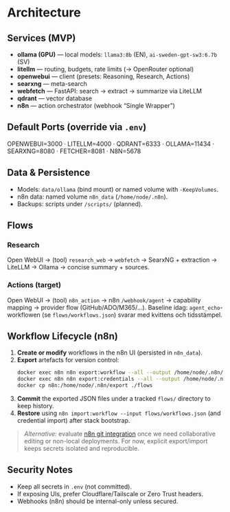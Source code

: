 # Architecture

## Services (MVP)
- **ollama (GPU)** — local models: `llama3:8b` (EN), `ai-sweden-gpt-sw3:6.7b` (SV)
- **litellm** — routing, budgets, rate limits (→ OpenRouter optional)
- **openwebui** — client (presets: Reasoning, Research, Actions)
- **searxng** — meta-search
- **webfetch** — FastAPI: search → extract → summarize via LiteLLM
- **qdrant** — vector database
- **n8n** — action orchestrator (webhook “Single Wrapper”)

## Default Ports (override via `.env`)
OPENWEBUI=3000 · LITELLM=4000 · QDRANT=6333 · OLLAMA=11434 · SEARXNG=8080 · FETCHER=8081 · N8N=5678

## Data & Persistence
- Models: `data/ollama` (bind mount) or named volume with `-KeepVolumes`.
- n8n data: named volume `n8n_data` (`/home/node/.n8n`).
- Backups: scripts under `/scripts/` (planned).

## Flows

### Research
Open WebUI → (tool) `research_web` → `webfetch` → SearxNG + extraction → LiteLLM → Ollama → concise summary + sources.

### Actions (target)
Open WebUI → (tool) `n8n_action` → n8n `/webhook/agent` → capability mapping → provider flow (GitHub/ADO/M365/…).
Baseline idag: `agent_echo`-workflowen (se `flows/workflows.json`) svarar med kvittens och tidsstämpel.

## Workflow Lifecycle (n8n)
1. **Create or modify** workflows in the n8n UI (persisted in `n8n_data`).
2. **Export** artefacts for version control:
   ```bash
   docker exec n8n n8n export:workflow --all --output /home/node/.n8n/export/workflows.json
   docker exec n8n n8n export:credentials --all --output /home/node/.n8n/export/credentials.json
   docker cp n8n:/home/node/.n8n/export ./flows
   ```
3. **Commit** the exported JSON files under a tracked `flows/` directory to keep history.
4. **Restore** using `n8n import:workflow --input flows/workflows.json` (and credential import) after stack bootstrap.

> _Alternative:_ evaluate [n8n git integration](https://docs.n8n.io/hosting/git-integration/) once we need collaborative editing or non-local deployments. For now, explicit export/import keeps secrets isolated and reproducible.

## Security Notes
- Keep all secrets in `.env` (not committed).
- If exposing UIs, prefer Cloudflare/Tailscale or Zero Trust headers.
- Webhooks (n8n) should be internal-only unless secured.
